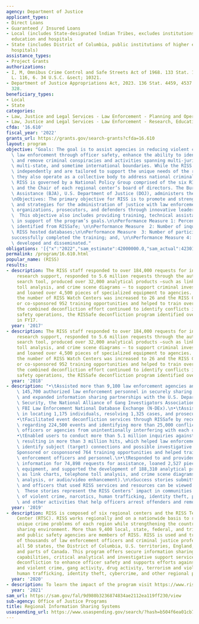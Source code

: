 ```yaml
---
agency: Department of Justice
applicant_types:
- Direct Loans
- Guaranteed / Insured Loans
- Local (includes State-designated lndian Tribes, excludes institutions of higher
  education and hospitals
- State (includes District of Columbia, public institutions of higher education and
  hospitals)
assistance_types:
- Project Grants
authorizations:
- I, M, Omnibus Crime Control and Safe Streets Act of 1968. 133 Stat. 13, 117. Pub.
  L. 116, 6. 34 U.S.C. &sect; 10321.
- Department of Justice Appropriations Act, 2023. 136 Stat. 4459, 4537. Pub. L. 117,
  328.
beneficiary_types:
- Local
- State
categories:
- Law, Justice and Legal Services - Law Enforcement - Planning and Operations
- Law, Justice and Legal Services - Law Enforcement - Research, Education, Training
cfda: '16.610'
fiscal_year: '2022'
grants_url: https://grants.gov/search-grants?cfda=16.610
layout: program
objective: "Goals: The goal is to assist agencies in reducing violent crime and support\
  \ law enforcement through officer safety, enhance the ability to identify, target,\
  \ and remove criminal conspiracies and activities spanning multi-jurisdictional,\
  \ multi-state, and sometime international boundaries. While the RISS Centers operate\
  \ independently and are tailored to support the unique needs of the region served,\
  \ they also operate as a collective body to address national criminal justice issues.\
  \ RISS is governed by a National Policy Group comprised of the six RISS Directors\
  \ and the Chair of each regional center’s board of directors. The Bureau of Justice\
  \ Assistance (BJA), U.S. Department of Justice (DOJ), administers the RISS Program.\n\
  \nObjectives: The primary objective for RISS is to promote and strengthen relationships\
  \ and strategies for the administration of justice with law enforcement agencies,\
  \ organizations, prosecutors, and defenders through innovative leadership and programs.\
  \  This objective also includes providing training, technical assistance, and resources\
  \ in support of the program’s goals.\n\nPerformance Measure 1: Percentage of conflicts\
  \ identified from RISSafe; \n\nPerformance Measure  2: Number of inquiries to the\
  \ RISS hosted databases;\n\nPerformance Measure  3: Number of participants who\n\
  successfully completed the training; and, \n\nPerformance Measure 4: Number of publications\
  \ developed and disseminated."
obligations: '[{"x":"2022","sam_estimate":42000000.0,"sam_actual":42301513.0,"usa_spending_actual":6093870.0},{"x":"2023","sam_estimate":44000000.0,"sam_actual":0.0,"usa_spending_actual":6303495.0},{"x":"2024","sam_estimate":40000000.0,"sam_actual":0.0,"usa_spending_actual":0.0}]'
permalink: /program/16.610.html
popular_name: (RISS)
results:
- description: The RISS staff responded to over 184,000 requests for intelligence
    research support, responded to 5.6 million requests through the automated federated
    search tool, produced over 32,000 analytical products –such as link charts, telephone
    toll analysis, and crime scene diagrams – to support criminal investigations,
    and loaned over 4,500 pieces of specialized equipment to agencies. In addition
    the number of RISS Watch Centers was increased to 26 and the RISS Centers sponsored
    or co-sponsored 952 training opportunities and helped to train over 44,000 individuals.  Finally,
    the combined deconfliction effort continued to identify conflicts in local public
    safety operations, the RISSafe deconfliction program identified over 26,000 conflicts
    in FY17.
  year: '2017'
- description: The RISS staff responded to over 184,000 requests for intelligence
    research support, responded to 5.6 million requests through the automated federated
    search tool, produced over 32,000 analytical products –such as link charts, telephone
    toll analysis, and crime scene diagrams – to support criminal investigations,
    and loaned over 4,500 pieces of specialized equipment to agencies. In addition,
    the number of RISS Watch Centers was increased to 26 and the RISS Centers sponsored
    or co-sponsored 952 training opportunities and helped to train over 44,000 individuals.  Finally,
    the combined deconfliction effort continued to identify conflicts in local public
    safety operations, the RISSafe deconfliction program identified over 26,000 conflicts.
  year: '2018'
- description: "•\tAssisted more than 9,100 law enforcement agencies and more than\
    \ 145,700 authorized law enforcement personnel in securely sharing information\
    \ and expanded information sharing partnerships with the U.S. Department of Homeland\
    \ Security, the National Alliance of Gang Investigators Associations, and the\
    \ FBI Law Enforcement National Database Exchange (N-DEx).\n•\tAssisted agencies\
    \ in locating 1,175 individuals, resolving 1,325 cases, and prosecuting 310 cases.\n\
    •\tFacilitated event deconfliction services through RISSafe by receiving entries\
    \ regarding 224,500 events and identifying more than 25,000 conflicts, which prevented\
    \ officers or agencies from unintentionally interfering with each other’s cases.\n\
    •\tEnabled users to conduct more than 5.1 million inquiries against RISS databases,\
    \ resulting in more than 3 million hits, which helped law enforcement offices\
    \ identify subject (target) connections and possible investigative leads.\n•\t\
    Sponsored or cosponsored 764 training opportunities and helped train 43,145 law\
    \ enforcement officers and personnel.\n•\tResponded to and provided research and\
    \ information for 74,898 requests for assistance, loaned 2,527 pieces of specialized\
    \ equipment, and supported the development of 188,310 analytical products (such\
    \ as link charts, telephone toll analysis, and crime scene diagrams, digital forensic\
    \ analysis, or audio/video enhancement).\n\nSuccess stories submitted by agencies\
    \ and officers that used RISS services and resources can be viewed at www.riss.net/Impact.\
    \  These stories represent the RISS Centers’ impact in communities in the areas\
    \ of violent crime, narcotics, human trafficking, identity theft, property crimes,\
    \ and other activities that help officers arrest offenders and remove contraband."
  year: '2019'
- description: RISS is composed of six regional centers and the RISS Technology Support
    Center (RTSC). RISS works regionally and on a nationwide basis to respond to the
    unique crime problems of each region while strengthening the country’s information
    sharing environment. More than 9,400 local, state, federal, and tribal law enforcement
    and public safety agencies are members of RISS. RISS is used and trusted by hundreds
    of thousands of law enforcement officers and criminal justice professionals in
    all 50 states, the District of Columbia, U.S. territories, England, New Zealand,
    and parts of Canada. This program offers secure information sharing and communications
    capabilities, critical analytical and investigative support services, and event
    deconfliction to enhance officer safety and supports efforts against organized
    and violent crime, gang activity, drug activity, terrorism and violent extremism,
    human trafficking, identity theft, cybercrime, and other regional priorities.
  year: '2020'
- description: To learn the impact of the program visit https://www.riss.net/impact/
  year: '2021'
sam_url: https://sam.gov/fal/9d980b3236874834ae2112ea119ff230/view
sub-agency: Office of Justice Programs
title: Regional Information Sharing Systems
usaspending_url: https://www.usaspending.gov/search/?hash=b504f6ea01cb7b115ad600cb4da17585
---
```

